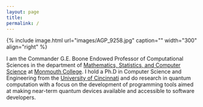 ```yaml
---
layout: page
title:
permalink: /
---
```


{% include image.html url="images/AGP_9258.jpg" caption="" width="300" align="right" %}

I am the Commander G.E. Boone Endowed Professor of Computational Sciences in the department of [Mathematics, Statistics, and Computer Science](https://ou.monmouthcollege.edu/academics/math/faculty.aspx) at [Monmouth College](http://www.monmouthcollege.edu). I hold a Ph.D in Computer Science and Engineering from the [University of Cincinnati](http://www.uc.edu) and do research in quantum computation with a focus on the development of programming tools aimed at making near-term quantum devices available and accessible to software developers. 